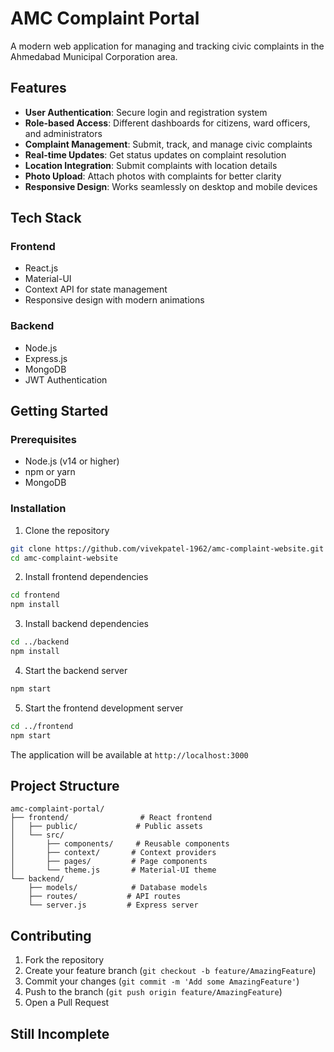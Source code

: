 # AMC Complaint Portal

A modern web application for managing and tracking civic complaints in the Ahmedabad Municipal Corporation area.

## Features

- **User Authentication**: Secure login and registration system
- **Role-based Access**: Different dashboards for citizens, ward officers, and administrators
- **Complaint Management**: Submit, track, and manage civic complaints
- **Real-time Updates**: Get status updates on complaint resolution
- **Location Integration**: Submit complaints with location details
- **Photo Upload**: Attach photos with complaints for better clarity
- **Responsive Design**: Works seamlessly on desktop and mobile devices

## Tech Stack

### Frontend
- React.js
- Material-UI
- Context API for state management
- Responsive design with modern animations

### Backend
- Node.js
- Express.js
- MongoDB
- JWT Authentication

## Getting Started

### Prerequisites
- Node.js (v14 or higher)
- npm or yarn
- MongoDB

### Installation

1. Clone the repository
```bash
git clone https://github.com/vivekpatel-1962/amc-complaint-website.git
cd amc-complaint-website
```

2. Install frontend dependencies
```bash
cd frontend
npm install
```

3. Install backend dependencies
```bash
cd ../backend
npm install
```

4. Start the backend server
```bash
npm start
```

5. Start the frontend development server
```bash
cd ../frontend
npm start
```

The application will be available at `http://localhost:3000`

## Project Structure

```
amc-complaint-portal/
├── frontend/                # React frontend
│   ├── public/             # Public assets
│   └── src/
│       ├── components/     # Reusable components
│       ├── context/       # Context providers
│       ├── pages/         # Page components
│       └── theme.js       # Material-UI theme
└── backend/
    ├── models/            # Database models
    ├── routes/           # API routes
    └── server.js         # Express server
```

## Contributing

1. Fork the repository
2. Create your feature branch (`git checkout -b feature/AmazingFeature`)
3. Commit your changes (`git commit -m 'Add some AmazingFeature'`)
4. Push to the branch (`git push origin feature/AmazingFeature`)
5. Open a Pull Request

## Still Incomplete
